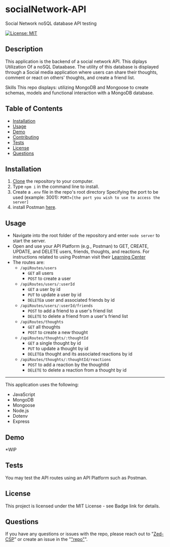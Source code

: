 # socialNetwork-API
Social Network noSQL database API testing

[![License: MIT](https://img.shields.io/badge/License-MIT-yellow.svg)](https://opensource.org/licenses/MIT)
  
  ## Description
  This application is the backend of a social network API. This diplays Utilization Of a noSQL Dataabase. The utility of this database is displayed through a Social media application where users can share their thoughts, comment or react on others' thoughts, and create a friend list. 
  
  Skills This repo displays: utilizing MongoDB and Mongoose to create schemas, models and functional interaction with a MongoDB database. 
  
  ## Table of Contents
  
  * [Installation](#installation)
  * [Usage](#usage)
  * [Demo](#demo)
  * [Contributing](#contributing)
  * [Tests](#tests)
  * [License](#license)
  * [Questions](#questions)
  
  ## Installation
   1. [Clone](https://github.com/Zed-CSP/socialNetwork-API.git) the repository to your computer. 
   2. Type `npm i` in the command line to install.
   3. Create a `.env` file in the repo's root directory Specifying the port to be used (example: 3001): 
    `PORT=[the port you wish to use to access the server]`
   4. install Postman [here](https://www.postman.com/).
  
  ## Usage
  * Navigate into the root folder of the repository and enter `node server` to start the server.
  * Open and use your API Platform (e.g., Postman) to GET, CREATE, UPDATE, and DELETE users, friends, thoughts, and reactions. For instructions related to using Postman visit their [Learning Center](https://learning.postman.com/docs/introduction/overview/)
  * The routes are:
    * `/apiRoutes/users`
        * `GET` all users
        * `POST` to create a user
    * `/apiRoutes/users/:userId`
        * `GET` a user by id
        * `PUT` to update a user by id
        * `DELETE`a user and associated friends by id
    * `/apiRoutes/users/:userId/friends`
        * `POST` to add a friend to a user's friend list
        * `DELETE` to delete a friend from a user's friend list
    * `/apiRoutes/thoughts`
        * `GET` all thoughts
        * `POST` to create a new thought
    * `/apiRoutes/thoughts/:thoughtId`
        * `GET` a single thought by id
        * `PUT` to update a thought by id
        * `DELETE`a thought and its associated reactions by id
    * `/apiRoutes/thoughts/:thoughtId/reactions`
        * `POST` to add a reaction by the thoughtId
        * `DELETE` to delete a reaction from a thought by id
  ---
   
  This application uses the following:
  * JavaScript
  * MongoDB
  * Mongoose
  * Node.js
  * Dotenv
  * Express
  
  ## Demo

*WIP
  
  ## Tests
  You may test the API routes using an API Platform such as Postman.
  
  ## License
  This project is licensed under the MIT License - see Badge link for details.
  
  ## Questions
  If you have any questions or issues with the repo, please reach out to "[Zed-CSP]("https://github.com/Zed-CSP")" or create an issue in the "["repo"](https://github.com/Zed-CSP/socialNetwork-API)".
